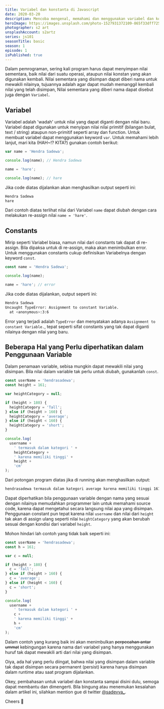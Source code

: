 ```yaml
---
title: Variabel dan konstanta di Javascript
date: 2020-03-20
description: Mencoba mengenal, memahami dan menggunakan variabel dan konstanta dalam javascript.
heroImage: https://images.unsplash.com/photo-1527931372109-865f33dff725?ixlib=rb-1.2.1&ixid=eyJhcHBfaWQiOjEyMDd9&auto=format&fit=crop&w=1351&q=80
photographer: s2 art
unsplashAccount: s2artz
series: js101
seasonTitle: basic
season: 1
episode: 1
isPublished: true
---
```


Dalam pemrograman, sering kali program harus dapat menyimpan nilai sementara, baik nilai dari suatu operasi, ataupun nilai konstan yang akan digunakan kembali. Nilai sementara yang disimpan dapat diberi nama untuk mewakili nilainya, tujuannya adalah agar dapat mudah memanggil kembali nilai yang telah disimpan, Nilai sementara yang diberi nama dapat disebut juga dengan `Variabel`.

## Variabel

Variabel adalah 'wadah' untuk nilai yang dapat diganti dengan nilai baru. Variabel dapat digunakan untuk menyipan nilai nilai primitif (bilangan bulat, text / string) ataupun non-primitif seperti array dan function. Untuk membuat variabel dapat menggunakan keyword `var`. Untuk memahami lebih lanjut, mari kita (HAH~!? KITA?) gunakan contoh berikut:

```js
var name = 'Hendra Sadewa';

console.log(name); // Hendra Sadewa

name = 'hare';

console.log(name); // hare
```

Jika code diatas dijalankan akan menghasilkan output seperti ini:

```bash
Hendra Sadewa
hare
```

Dari contoh diatas terlihat nilai dari Variabel `name` dapat diubah dengan cara melakukan re-assign nilai `name = 'hare'`.

## Constants

Mirip seperti Variabel biasa, namun nilai dari constants tak dapat di re-assign. Bila dipaksa untuk di re-assign, maka akan menimbulkan error. Untuk menggunakan constants cukup definisikan Variabelnya dengan keyword `const`.

```js
const name = 'Hendra Sadewa';

console.log(name);

name = 'hare'; // error
```

Jika code diatas dijalankan, output seperti ini:

```bash
Hendra Sadewa
Uncaught TypeError: Assignment to constant Variable.
  at <anonymous>:3:6
```

Error yang terjadi adalah `TypeError` dan menyatakan adanya `Assignment to constant Variable.`, tepat seperti sifat constants yang tak dapat diganti nilainya dengan nilai yang baru.

## Beberapa Hal yang Perlu diperhatikan dalam Penggunaan Variable

Dalam penamaan variable, sebisa mungkin dapat mewakili nilai yang disimpan. Bila nilai dalam variable tak perlu untuk diubah, gunakanlah `const`.

```js
const userName = 'hendrasadewa';
const height = 161;

var heightCategory = null;

if (height > 180) {
  heightCategory = 'Tall';
} else if (height > 160) {
  heightCategory = 'average';
} else if (height < 160) {
  heightCategory = 'short';
}

console.log(
  username +
    ' termasuk dalam kategori ' +
    heightCategory +
    ' karena memiliki tinggi' +
    height +
    'cm'
);
```

Dari potongan program diatas jika di running akan menghasilkan output:

```bash
hendrasadewa termasuk dalam kategori average karena memiliki tinggi 161cm
```

Dapat diperhatikan bila penggunaan variable dengan nama yang sesuai dengan nilainya memudahkan programmer lain untuk memahami source code, karena dapat mengetahui secara langsung nilai apa yang disimpan. Penggunaan constant pun tepat karena nilai `username` dan nilai dari `height` tak akan di assign ulang seperti nilai `heightCategory` yang akan berubah sesuai dengan kondisi dari variabel `height`.

Mohon hindari lah contoh yang tidak baik seperti ini:

```js
const userName = 'hendrasadewa';
const h = 161;

var c = null;

if (height > 180) {
  c = 'Tall';
} else if (height > 160) {
  c = 'average';
} else if (height < 160) {
  c = 'short';
}

console.log(
  username +
    ' termasuk dalam kategori ' +
    c +
    ' karena memiliki tinggi' +
    h +
    'cm'
);
```

Dalam contoh yang kurang baik ini akan menimbulkan ~~perpecahan antar ummat~~ kebingungan karena nama dari variabel yang hanya menggunakan huruf tak dapat mewakili arti dari nilai yang disimpan.

Oiya, ada hal yang perlu diingat, bahwa nilai yang disimpan dalam variable tak dapat disimpan secara permanent (persist) karena hanya disimpan dalam runtime atau saat program dijalankan.

Okey, pembahasan untuk variabel dan konstanta sampai disini dulu, semoga dapat membantu dan dimengerti. Bila bingung atau menemukan kesalahan dalam artikel ini, silahkan mention gue di twitter [@sadevva\_](https://twitter.com/sadevva_).

Cheers 🥂
